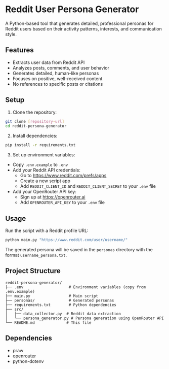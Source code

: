 # Reddit User Persona Generator

A Python-based tool that generates detailed, professional personas for Reddit users based on their activity patterns, interests, and communication style.

## Features

- Extracts user data from Reddit API
- Analyzes posts, comments, and user behavior
- Generates detailed, human-like personas
- Focuses on positive, well-received content
- No references to specific posts or citations

## Setup

1. Clone the repository:
```bash
git clone [repository-url]
cd reddit-persona-generator
```

2. Install dependencies:
```bash
pip install -r requirements.txt
```

3. Set up environment variables:
- Copy `.env.example` to `.env`
- Add your Reddit API credentials:
  - Go to https://www.reddit.com/prefs/apps
  - Create a new script app
  - Add `REDDIT_CLIENT_ID` and `REDDIT_CLIENT_SECRET` to your `.env` file
- Add your OpenRouter API key:
  - Sign up at https://openrouter.ai
  - Add `OPENROUTER_API_KEY` to your `.env` file

## Usage

Run the script with a Reddit profile URL:
```bash
python main.py "https://www.reddit.com/user/username/"
```

The generated persona will be saved in the `personas` directory with the format `username_persona.txt`.

## Project Structure

```
reddit-persona-generator/
├── .env                    # Environment variables (copy from .env.example)
├── main.py                 # Main script
├── personas/               # Generated personas
├── requirements.txt        # Python dependencies
├── src/
│   ├── data_collector.py  # Reddit data extraction
│   └── persona_generator.py # Persona generation using OpenRouter API
└── README.md              # This file
```

## Dependencies

- praw
- openrouter
- python-dotenv

